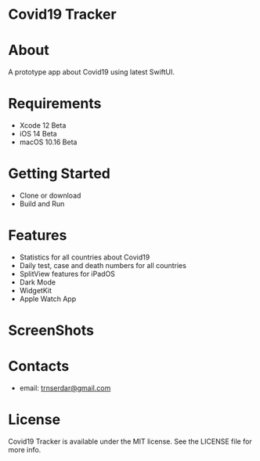 # Covid19 Tracker

# About
A prototype app about Covid19 using latest SwiftUI.

# Requirements
* Xcode 12 Beta
* iOS 14 Beta
* macOS 10.16 Beta

# Getting Started
* Clone or download
* Build and Run

# Features
* Statistics for all countries about Covid19
* Daily test, case and death numbers for all countries
* SplitView features for iPadOS
* Dark Mode
* WidgetKit
* Apple Watch App

# ScreenShots
<div align="center">
</div>

# Contacts
* email: trnserdar@gmail.com

# License
Covid19 Tracker is available under the MIT license. See the LICENSE file for more info.
